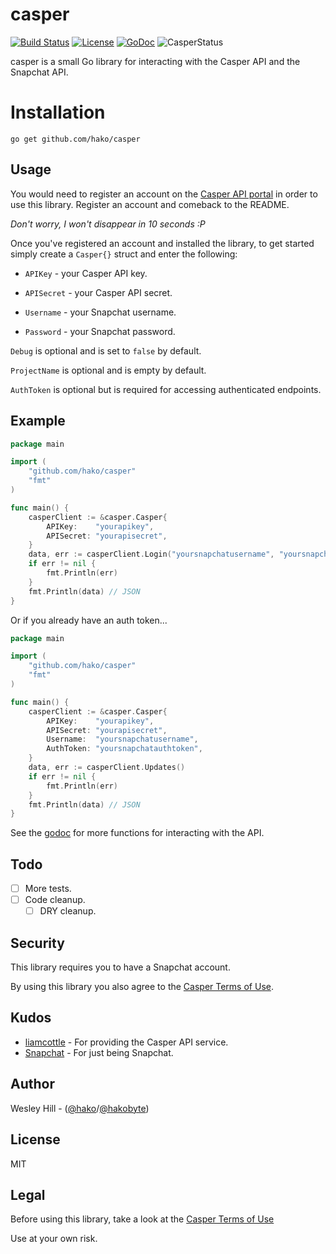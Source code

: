 # casper
[![Build Status](https://img.shields.io/travis/hako/casper/master.svg?style=flat-square)](https://travis-ci.org/hako/casper)
 [![License](http://img.shields.io/badge/license-MIT-blue.svg?style=flat-square)](https://travis-ci.org/hako/casper)
[![GoDoc](https://img.shields.io/badge/go-documentation-blue.svg?style=flat-square)](https://godoc.org/github.com/hako/casper)
![CasperStatus](https://www.mgp25.com/cstatus/status.svg)

casper is a small Go library for interacting with the Casper API and the Snapchat API.

# Installation
`go get github.com/hako/casper`

## Usage

You would need to register an account on the [Casper API portal](http://developers.casper.io/register.php) in order to use this library. Register an account and comeback to the README.

_Don't worry, I won't disappear in 10 seconds :P_

Once you've registered an account and installed the library, to get started simply create a `Casper{}` struct and enter the following:

+ `APIKey` - your Casper API key.

+ `APISecret` - your Casper API secret.

+ `Username` - your Snapchat username.

+ `Password` - your Snapchat password.

`Debug` is optional and is set to `false` by default.

`ProjectName` is optional and is empty by default.

`AuthToken` is optional but is required for accessing authenticated endpoints.

## Example

```go
package main

import (
	"github.com/hako/casper"
	"fmt"
)

func main() {	
	casperClient := &casper.Casper{
        APIKey:    "yourapikey",
        APISecret: "yourapisecret",
	}
	data, err := casperClient.Login("yoursnapchatusername", "yoursnapchatpassword")
	if err != nil {
		fmt.Println(err)
	}
	fmt.Println(data) // JSON
}
```

Or if you already have an auth token...

```go
package main

import (
	"github.com/hako/casper"
	"fmt"
)

func main() {	
	casperClient := &casper.Casper{
        APIKey:    "yourapikey",
        APISecret: "yourapisecret",
        Username:  "yoursnapchatusername",
        AuthToken: "yoursnapchatauthtoken",
	}
	data, err := casperClient.Updates()
	if err != nil {
		fmt.Println(err)
	}
	fmt.Println(data) // JSON
}
```

See the [godoc](https://godoc.org/github.com/hako/casper) for more functions for interacting with the API.
## Todo
- [ ] More tests.
- [ ] Code cleanup.
	- [ ] DRY cleanup.

## Security

This library requires you to have a Snapchat account.

By using this library you also agree to the [Casper Terms of Use](http://clients.casper.io/terms.php).

## Kudos
+ [liamcottle](http://github.com/liamcottle) - For providing the Casper API service.
+ [Snapchat](http://snapchat.com) - For just being Snapchat.

## Author
Wesley Hill - ([@hako]("github.com/hako")/[@hakobyte]("twitter.com/hakobyte"))

## License
MIT

## Legal
Before using this library, take a look at the [Casper Terms of Use](http://clients.casper.io/terms.php)

Use at your own risk.
